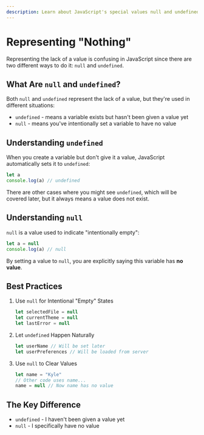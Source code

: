 ```yaml
---
description: Learn about JavaScript's special values null and undefined, understand their differences, and know when to use each one.
---
```


# Representing "Nothing"

Representing the lack of a value is confusing in JavaScript since there are two different ways to do it: `null` and `undefined`.

## What Are `null` and `undefined`?

Both `null` and `undefined` represent the lack of a value, but they're used in different situations:

- `undefined` - means a variable exists but hasn't been given a value yet
- `null` - means you've intentionally set a variable to have no value

## Understanding `undefined`

When you create a variable but don't give it a value, JavaScript automatically sets it to `undefined`:

```javascript
let a
console.log(a) // undefined
```

There are other cases where you might see `undefined`, which will be covered later, but it always means a value does not exist.

## Understanding `null`

`null` is a value used to indicate "intentionally empty":

```javascript
let a = null
console.log(a) // null
```

By setting a value to `null`, you are explicitly saying this variable has **no value**.

## Best Practices

1. Use `null` for Intentional "Empty" States

   ```javascript
   let selectedFile = null
   let currentTheme = null
   let lastError = null
   ```

2. Let `undefined` Happen Naturally

   ```javascript
   let userName // Will be set later
   let userPreferences // Will be loaded from server
   ```

3. Use `null` to Clear Values

   ```javascript
   let name = "Kyle"
   // Other code uses name...
   name = null // Now name has no value
   ```

## The Key Difference

- `undefined` - I haven't been given a value yet
- `null` - I specifically have no value
